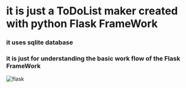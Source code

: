 # it is just a ToDoList maker created with python Flask FrameWork
### it uses sqlite database 
### it is just for understanding the basic work flow of the Flask FrameWork

![flask](https://user-images.githubusercontent.com/40819423/83965460-4a81bd00-a8cd-11ea-9ef2-7c160bde1c6c.gif)
